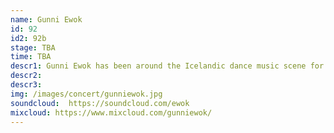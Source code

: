```yaml
---
name: Gunni Ewok
id: 92
id2: 92b
stage: TBA
time: TBA
descr1: Gunni Ewok has been around the Icelandic dance music scene for more than a minute now. First getting noticed when he joined drum & bass crew Breakbeat.is back in 2002 where he was a resident DJ on their monthly club nights and weekly radio show. Breakbeat.is started pushing more of the experimental side of drum & bass and then later early dubstep and the general UK Bass sounds as well as the Chicago based Footwork/Juke sounds. Alongside this you could find him playing house, techno, disco , hip hop, r&b and more experimental sets around Reykjavík. In 2013 Gunni Ewok and the Breakbeat.is crew decided to call it quits and shortly there after Gunni Ewok started Plútó with like minded DJs looking to push things forward. Plútó is a weekly radio show that has been going since 2014 as well as hosting regular club nights dedicated to the functional yet interesting parts of dance music be it new or old. So you can expect a healthy mix of bass heavy dance music across multiple genres when Gunni Ewok steps up behind the decks.
descr2:
descr3:
img: /images/concert/gunniewok.jpg
soundcloud:  https://soundcloud.com/ewok
mixcloud: https://www.mixcloud.com/gunniewok/
---
```

